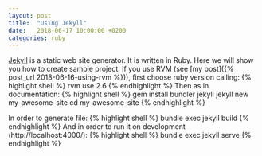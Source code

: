 ```yaml
---
layout: post
title:  "Using Jekyll"
date:   2018-06-17 10:00:00 +0200
categories: ruby
---
```


[Jekyll](https://jekyllrb.com/) is a static web site generator. It is written in Ruby. Here 
we will show you how to create sample project. If you use RVM 
(see [my post]({% post_url 2018-06-16-using-rvm %})), first choose ruby version calling:
{% highlight shell %}
rvm use 2.6
{% endhighlight %}
Then as in documentation:
{% highlight shell %}
gem install bundler jekyll
jekyll new my-awesome-site
cd my-awesome-site
{% endhighlight %}

In order to generate file:
{% highlight shell %}
bundle exec jekyll build
{% endhighlight %}
And in order to run it on development  (http://localhost:4000/):
{% highlight shell %}
bundle exec jekyll serve
{% endhighlight %}

